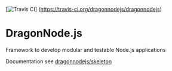 [![Travis CI](https://travis-ci.org/dragonnodejs/dragonnodejs.svg?branch=master "Travis CI")]
    (https://travis-ci.org/dragonnodejs/dragonnodejs)

# DragonNode.js
Framework to develop modular and testable Node.js applications

Documentation see [dragonnodejs/skeleton](https://github.com/dragonnodejs/skeleton)
